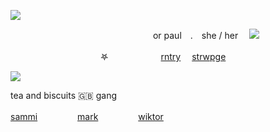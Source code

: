 ![](https://files.catbox.moe/2dy8cn.png)

　　　　　　　　　　　　　　　　 or paul　.　she / her　  ![](https://gifs.crd.co/assets/images/gallery25/ec0b2ee7.png?v=ef433a6f)

　　    　　　　　　　　𖤐　　　　　　[rntry](https://rentry.co/paul)     　[strwpge](https://wein.straw.page/)
              
 ![](https://i.postimg.cc/prGzr7PX/space.png)
             
tea and biscuits 🇬🇧 gang

[sammi](https://github.com/prideduo) 　　    　　[mark](https://github.com/SP0KEISHERE) 　　    　　[wiktor](https://github.com/CLOWNPlERCE)
